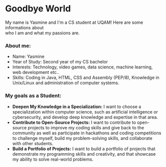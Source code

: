 # Goodbye World
My name is Yasmine and I'm a CS student at UQAM! Here are some informations about\
who I am and what my passions are.
### About me:
- Name: Yasmine 
- Year of Study: Second year of my CS bachelor
- Interests: Technology, video games, data science, machine learning, web development etc..
- Skills: Coding in Java, HTML, CSS and Assembly (PEP/8), Knowledge in Unix/Linux and administration of computer systems. 

### My goals as a Student:
- **Deepen My Knowledge in a Specialization:** I want to choose a specialization within computer science, such as artificial intelligence or cybersecurity, and develop deep knowledge and expertise in that area.
- **Contribute to Open-Source Projects:** I want to contribute to open-source projects to improve my coding skills and give back to the community as well as participate in hackathons and coding competitions to challenge myself, build my problem-solving skills, and collaborate with other students.
- **Build a Portfolio of Projects:** I want to build a portfolio of projects that demonstrate my programming skills and creativity, and that showcase my ability to solve real-world problems.


<!---
MinaaBobinaa/MinaaBobinaa is a ✨ special ✨ repository because its `README.md` (this file) appears on your GitHub profile.
You can click the Preview link to take a look at your changes.
--->
